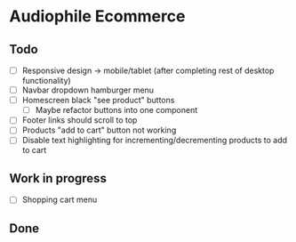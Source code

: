 # Audiophile Ecommerce

## Todo
- [ ] Responsive design -> mobile/tablet (after completing rest of desktop functionality)
- [ ] Navbar dropdown hamburger menu
- [ ] Homescreen black "see product" buttons
    - [ ] Maybe refactor buttons into one component
- [ ] Footer links should scroll to top
- [ ] Products "add to cart" button not working
- [ ] Disable text highlighting for incrementing/decrementing products to add to cart

## Work in progress
- [ ] Shopping cart menu


## Done
